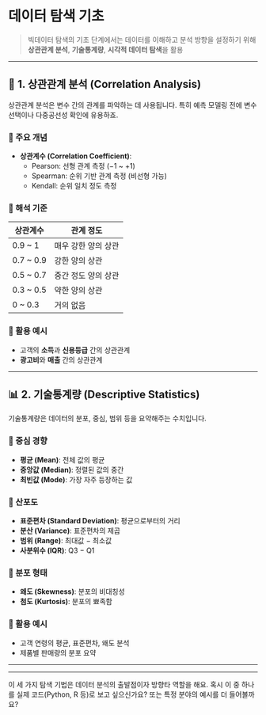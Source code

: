 # 데이터 탐색 기초
> 빅데이터 탐색의 기초 단계에서는 데이터를 이해하고 분석 방향을 설정하기 위해 **상관관계 분석**, **기술통계량**, **시각적 데이터 탐색**을 활용

---

## 🔗 1. 상관관계 분석 (Correlation Analysis)

상관관계 분석은 변수 간의 관계를 파악하는 데 사용됩니다. 특히 예측 모델링 전에 변수 선택이나 다중공선성 확인에 유용하죠.

### 📌 주요 개념
- **상관계수 (Correlation Coefficient)**:
  - Pearson: 선형 관계 측정 (−1 ~ +1)
  - Spearman: 순위 기반 관계 측정 (비선형 가능)
  - Kendall: 순위 일치 정도 측정

### 📌 해석 기준
| 상관계수 | 관계 정도         |
|----------|------------------|
| 0.9 ~ 1  | 매우 강한 양의 상관 |
| 0.7 ~ 0.9| 강한 양의 상관     |
| 0.5 ~ 0.7| 중간 정도 양의 상관 |
| 0.3 ~ 0.5| 약한 양의 상관     |
| 0 ~ 0.3  | 거의 없음         |

### 📌 활용 예시
- 고객의 **소득**과 **신용등급** 간의 상관관계
- **광고비**와 **매출** 간의 상관관계

---

## 📊 2. 기술통계량 (Descriptive Statistics)

기술통계량은 데이터의 분포, 중심, 범위 등을 요약해주는 수치입니다.

### 📌 중심 경향
- **평균 (Mean)**: 전체 값의 평균
- **중앙값 (Median)**: 정렬된 값의 중간
- **최빈값 (Mode)**: 가장 자주 등장하는 값

### 📌 산포도
- **표준편차 (Standard Deviation)**: 평균으로부터의 거리
- **분산 (Variance)**: 표준편차의 제곱
- **범위 (Range)**: 최대값 − 최소값
- **사분위수 (IQR)**: Q3 − Q1

### 📌 분포 형태
- **왜도 (Skewness)**: 분포의 비대칭성
- **첨도 (Kurtosis)**: 분포의 뾰족함

### 📌 활용 예시
- 고객 연령의 평균, 표준편차, 왜도 분석
- 제품별 판매량의 분포 요약

---



---

이 세 가지 탐색 기법은 데이터 분석의 출발점이자 방향타 역할을 해요. 혹시 이 중 하나를 실제 코드(Python, R 등)로 보고 싶으신가요? 또는 특정 분야의 예시를 더 들어볼까요?
